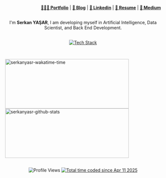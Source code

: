 <div align="right">
    <p>
        <a href="https://www.serkanyasar.dev" target="_blank"><b>👨🏻‍💻 Portfolio</b></a> |
        <a href="https://www.serkanyasar.dev/search" target="_blank"><b>📓 Blog</b></a> |
        <a href="https://www.linkedin.com/in/serkanyasar/" target="_blank"><b>🧳 Linkedin</b></a> |
        <a href="https://drive.google.com/file/d/154keWVQh_yKVm6N9XbdCsaj8sOsVoyrC/view?usp=sharing" target="_blank"><b>📜 Resume</b></a> |
        <a href="https://medium.com/@serkanyasr" target="_blank"><b>📠 Medium</b></a> 
    </p>
</div>

<br/>

<div align="center">
I'm <b>Serkan YAŞAR</b>,  I am developing myself in Artificial Intelligence, Data Scientist, and Back End Development.
</div>

<br/>

<p align="center">
	<a href="https://skillicons.dev">
<img src="https://skillicons.dev/icons?i=python,cs,pytorch,tensorflow,scikitlearn,opencv,django,docker,fastapi,git,dotnet,azure,postgres,linux" alt="Tech Stack" />
	</a>
</p>

<br/>


<p align="left">
  <img 
    height="160" 
    width="400"
    src="https://github-readme-stats.vercel.app/api/wakatime?username=serkanyasr&layout=compact&langs_count=8&title_color=ff9900&text_color=cccccc&icon_color=ff9900&bg_color=232f3e"
    alt="serkanyasr-wakatime-time" />
  <img 
    height="160" 
    width="400"
    src="https://github-readme-stats.vercel.app/api?username=serkanyasr&hide_border=false&show_icons=true&include_all_commits=true&number_format=long&title_color=ff9900&text_color=cccccc&icon_color=ff9900&bg_color=232f3e"
    alt="serkanyasr-github-stats" />
</p>




<br/>

<div align="center">
	<img 
        src="https://komarev.com/ghpvc/?username=serkanyasr&style=for-the-badge" 
        alt="Profile Views"/>
	<a href="https://wakatime.com/@991d7c56-1f18-4491-bb20-f1da17699eff">
		<img src="https://wakatime.com/badge/user/991d7c56-1f18-4491-bb20-f1da17699eff.svg?style=for-the-badge" alt="Total time coded since Apr 11 2025" />
	</a>
</div>

<br/>
